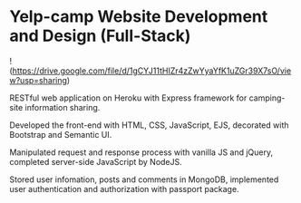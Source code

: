 # Yelp-camp Website Development and Design (Full-Stack)

!(https://drive.google.com/file/d/1gCYJ11tHIZr4zZwYyaYfK1uZGr39X7sO/view?usp=sharing)

RESTful web application on Heroku with Express framework for camping-site information sharing.

Developed the front-end with HTML, CSS, JavaScript, EJS, decorated with Bootstrap and Semantic UI.

Manipulated request and response process with vanilla JS and jQuery, completed server-side JavaScript by NodeJS.

Stored user infomation, posts and comments in MongoDB, implemented user authentication and authorization with passport package.
